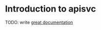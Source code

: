 # Introduction to apisvc

TODO: write [great documentation](http://jacobian.org/writing/what-to-write/)
